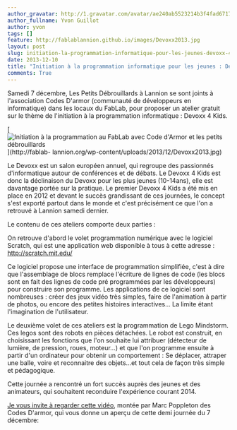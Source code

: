 ```yaml
---
author_gravatar: http://1.gravatar.com/avatar/ae240ab5523214b3f4fad6717028461f?s=96&d=mm&r=g
author_fullname: Yvon Guillot
author: yvon
tags: []
feature: http://fablablannion.github.io/images/Devoxx2013.jpg
layout: post
slug: initiation-la-programmation-informatique-pour-les-jeunes-devoxx-4-kids
date: 2013-12-10
title: "Initiation à la programmation informatique pour les jeunes : Devoxx 4 Kids"
comments: True
---
```

Samedi 7 décembre, Les Petits Débrouillards à Lannion se sont joints à
l'association Codes D'armor (communauté de développeurs en informatique) dans
les locaux du FabLab, pour proposer un atelier gratuit sur le thème de
l'initiation à la programmation informatique : Devoxx 4 Kids.

[![Initiation à la programmation au FabLab avec Code d'Armor et les petits
débrouillards](http://fablablannion.github.io/images/Devoxx2013-300x225.jpg)](http://fablab-
lannion.org/wp-content/uploads/2013/12/Devoxx2013.jpg)

Le Devoxx est un salon européen annuel, qui regroupe des passionnés
d'informatique autour de conférences et de débats. Le Devoxx 4 Kids est donc
la déclinaison du Devoxx pour les plus jeunes (10-14ans), elle est davantage
portée sur la pratique. Le premier Devoxx 4 Kids a été mis en place en 2012 et
devant le succès grandissant de ces journées, le concept s'est exporté partout
dans le monde et c'est précisément ce que l'on a retrouvé à Lannion samedi
dernier.

Le contenu de ces ateliers comporte deux parties :

On retrouve d'abord le volet programmation numérique avec le logiciel Scratch,
qui est une application web disponible à tous à cette adresse :
<http://scratch.mit.edu/>

Ce logiciel propose une interface de programmation simplifiée, c'est à dire
que l'assemblage de blocs remplace l'écriture de lignes de code (les blocs
sont en fait des lignes de code pré programmées par les développeurs) pour
construire son programme. Les applications de ce logiciel sont nombreuses :
créer des jeux vidéo très simples, faire de l'animation à partir de photos, ou
encore des petites histoires interactives… La limite étant l'imagination de
l'utilisateur.

Le deuxième volet de ces ateliers est la programmation de Lego Mindstorm. Ces
legos sont des robots en pièces détachées. Le robot est construit, en
choisissant les fonctions que l'on souhaite lui attribuer (détecteur de
lumière, de pression, roues, moteur…) et que l'on programme ensuite à partir
d'un ordinateur pour obtenir un comportement : Se déplacer, attraper une
balle, voire et reconnaitre des objets…et tout cela de façon très simple et
pédagogique.

Cette journée a rencontré un fort succès auprès des jeunes et des animateurs,
qui souhaitent reconduire l'expérience courant 2014.

[Je vous invite à regarder cette
vidéo,](https://plus.google.com/u/0/events/gallery/cdpndr9eier451gav6hq5tfitkk?pid=5954941196668326690&oid=104965600461277948245
"Je vous invite à regarder cette vidéo." ) montée par Marc Poppleton des Codes
D'armor, qui vous donne un aperçu de cette demi journée du 7 décembre:




